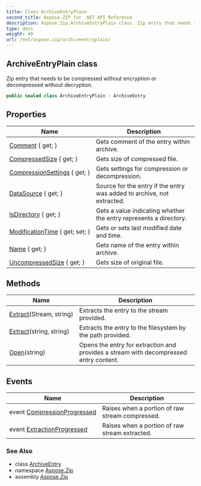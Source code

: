 ```yaml
---
title: Class ArchiveEntryPlain
second_title: Aspose.ZIP for .NET API Reference
description: Aspose.Zip.ArchiveEntryPlain class. Zip entry that needs to be compressed without encryption or decompressed without decryption
type: docs
weight: 40
url: /net/aspose.zip/archiveentryplain/
---
```

## ArchiveEntryPlain class

Zip entry that needs to be compressed without encryption or decompressed without decryption.

```csharp
public sealed class ArchiveEntryPlain : ArchiveEntry
```

## Properties

| Name | Description |
| --- | --- |
| [Comment](../../aspose.zip/archiveentry/comment/) { get; } | Gets comment of the entry within archive. |
| [CompressedSize](../../aspose.zip/archiveentry/compressedsize/) { get; } | Gets size of compressed file. |
| [CompressionSettings](../../aspose.zip/archiveentry/compressionsettings/) { get; } | Gets settings for compression or decompression. |
| [DataSource](../../aspose.zip/archiveentry/datasource/) { get; } | Source for the entry if the entry was added to archive, not extracted. |
| [IsDirectory](../../aspose.zip/archiveentry/isdirectory/) { get; } | Gets a value indicating whether the entry represents a directory. |
| [ModificationTime](../../aspose.zip/archiveentry/modificationtime/) { get; set; } | Gets or sets last modified date and time. |
| [Name](../../aspose.zip/archiveentry/name/) { get; } | Gets name of the entry within archive. |
| [UncompressedSize](../../aspose.zip/archiveentry/uncompressedsize/) { get; } | Gets size of original file. |

## Methods

| Name | Description |
| --- | --- |
| [Extract](../../aspose.zip/archiveentry/extract/)(Stream, string) | Extracts the entry to the stream provided. |
| [Extract](../../aspose.zip/archiveentry/extract/)(string, string) | Extracts the entry to the filesystem by the path provided. |
| [Open](../../aspose.zip/archiveentry/open/)(string) | Opens the entry for extraction and provides a stream with decompressed entry content. |

## Events

| Name | Description |
| --- | --- |
| event [CompressionProgressed](../../aspose.zip/archiveentry/compressionprogressed/) | Raises when a portion of raw stream compressed. |
| event [ExtractionProgressed](../../aspose.zip/archiveentry/extractionprogressed/) | Raises when a portion of raw stream extracted. |

### See Also

* class [ArchiveEntry](../archiveentry/)
* namespace [Aspose.Zip](../../aspose.zip/)
* assembly [Aspose.Zip](../../)


